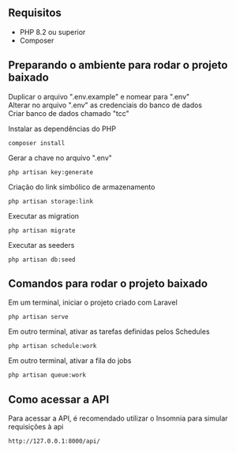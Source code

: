 ## Requisitos

* PHP 8.2 ou superior
* Composer

## Preparando o ambiente para rodar o projeto baixado

Duplicar o arquivo ".env.example" e nomear para ".env" <br>
Alterar no arquivo ".env" as credenciais do banco de dados <br>
Criar banco de dados chamado "tcc" <br>

Instalar as dependências do PHP
```
composer install
```

Gerar a chave no arquivo ".env"
```
php artisan key:generate
```

Criação do link simbólico de armazenamento
```
php artisan storage:link
```

Executar as migration
```
php artisan migrate
```

Executar as seeders
```
php artisan db:seed
```
## Comandos para rodar o projeto baixado

Em um terminal, iniciar o projeto criado com Laravel
```
php artisan serve
```

Em outro terminal, ativar as tarefas definidas pelos Schedules
```
php artisan schedule:work
```

Em outro terminal, ativar a fila do jobs
```
php artisan queue:work
```
## Como acessar a API

Para acessar a API, é recomendado utilizar o Insomnia para simular requisições à api
```
http://127.0.0.1:8000/api/
```
